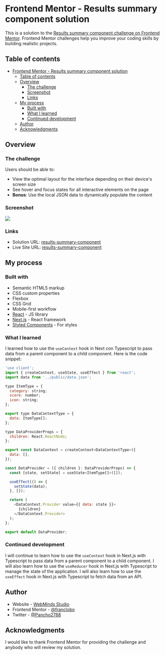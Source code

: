 # Frontend Mentor - Results summary component solution

This is a solution to the [Results summary component challenge on Frontend Mentor](https://www.frontendmentor.io/challenges/results-summary-component-CE_K6s0maV). Frontend Mentor challenges help you improve your coding skills by building realistic projects. 

## Table of contents

- [Frontend Mentor - Results summary component solution](#frontend-mentor---results-summary-component-solution)
  - [Table of contents](#table-of-contents)
  - [Overview](#overview)
    - [The challenge](#the-challenge)
    - [Screenshot](#screenshot)
    - [Links](#links)
  - [My process](#my-process)
    - [Built with](#built-with)
    - [What I learned](#what-i-learned)
    - [Continued development](#continued-development)
  - [Author](#author)
  - [Acknowledgments](#acknowledgments)

## Overview

### The challenge

Users should be able to:

- View the optimal layout for the interface depending on their device's screen size
- See hover and focus states for all interactive elements on the page
- **Bonus**: Use the local JSON data to dynamically populate the content

### Screenshot

![](./screenshot.jpg)

### Links

- Solution URL: [results-summary-component](https://github.com/franclobo/results-summary-component)
- Live Site URL: [results-summary-component](https://results-summary-component-mu-seven.vercel.app/)

## My process

### Built with

- Semantic HTML5 markup
- CSS custom properties
- Flexbox
- CSS Grid
- Mobile-first workflow
- [React](https://reactjs.org/) - JS library
- [Next.js](https://nextjs.org/) - React framework
- [Styled Components](https://styled-components.com/) - For styles

### What I learned

I learned how to use the `useContext` hook in Next con Typescript to pass data from a parent component to a child component. Here is the code snippet:

```js
'use client';
import { createContext, useState, useEffect } from 'react';
import data from '../public/data.json';

type ItemType = {
  category: string;
  score: number;
  icon: string;
};

export type DataContextType = {
  data: ItemType[];
};

type DataProviderProps = {
  children: React.ReactNode;
};

export const DataContext = createContext<DataContextType>({
  data: [],
});

const DataProvider = ({ children }: DataProviderProps) => {
  const [state, setState] = useState<ItemType[]>([]);

  useEffect(() => {
    setState(data);
  }, []);

  return (
    <DataContext.Provider value={{ data: state }}>
      {children}
    </DataContext.Provider>
  );
};

export default DataProvider;

```

### Continued development

I will continue to learn how to use the `useContext` hook in Next.js with Typescript to pass data from a parent component to a child component. I will also learn how to use the `useReducer` hook in Next.js with Typescript to manage the state of the application. I will also learn how to use the `useEffect` hook in Next.js with Typescript to fetch data from an API.

## Author

- Website - [WebMinds Studio](https://www.webmindsstudio.com/)
- Frontend Mentor - [@franclobo](https://www.frontendmentor.io/profile/franclobo)
- Twitter - [@Pancho2788](https://twitter.com/Pancho2788)

## Acknowledgments

I would like to thank Frontend Mentor for providing the challenge and anybody who will review my solution.


